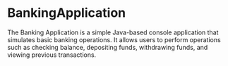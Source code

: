 # BankingApplication
The Banking Application is a simple Java-based console application that simulates basic banking operations. It allows users to perform operations such as checking balance,
depositing funds, withdrawing funds, and viewing previous transactions.

